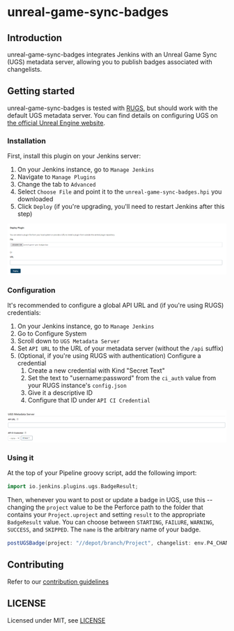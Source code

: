 # unreal-game-sync-badges

## Introduction

unreal-game-sync-badges integrates Jenkins with an Unreal Game Sync (UGS) metadata server, allowing you to publish badges associated with changelists.

## Getting started

unreal-game-sync-badges is tested with [RUGS](https://github.com/jorgenpt/rugs), but should work with the default UGS metadata server. You can find details on configuring UGS on [the official Unreal Engine website](https://docs.unrealengine.com/5.0/en-US/unreal-game-sync-reference-guide-for-unreal-engine/).

### Installation

First, install this plugin on your Jenkins server:

1. On your Jenkins instance, go to `Manage Jenkins`
1. Navigate to `Manage Plugins`
1. Change the tab to `Advanced`
1. Select `Choose File` and point it to the `unreal-game-sync-badges.hpi` you downloaded
1. Click `Deploy` (if you're upgrading, you'll need to restart Jenkins after this step)

![image][img-install-plugin]

### Configuration

It's recommended to configure a global API URL and (if you're using RUGS) credentials:

1. On your Jenkins instance, go to `Manage Jenkins`
1. Go to Configure System
1. Scroll down to `UGS Metadata Server`
1. Set `API URL` to the URL of your metadata server (without the `/api` suffix)
1. (Optional, if you're using RUGS with authentication) Configure a credential
    1. Create a new credential with Kind "Secret Text"
    1. Set the text to "username:password" from the `ci_auth` value from your RUGS instance's `config.json`
    1. Give it a descriptive ID
    1. Configure that ID under `API CI Credential`

![image][img-system-config]

### Using it

At the top of your Pipeline groovy script, add the following import:

```groovy
import io.jenkins.plugins.ugs.BadgeResult;
```

Then, whenever you want to post or update a badge in UGS, use this -- changing the `project` value to be the Perforce path to the folder that contains your `Project.uproject` and setting `result` to the appropriate `BadgeResult` value. You can choose between `STARTING`, `FAILURE`, `WARNING`, `SUCCESS`, and `SKIPPED`. The `name` is the arbitrary name of your badge.

```groovy
postUGSBadge(project: "//depot/branch/Project", changelist: env.P4_CHANGELIST, result: BadgeResult.STARTING, url: env.BUILD_URL, name: 'Editor')
```

## Contributing

Refer to our [contribution guidelines](https://github.com/jenkinsci/.github/blob/master/CONTRIBUTING.md)

## LICENSE

Licensed under MIT, see [LICENSE](LICENSE.md)


[img-install-plugin]: /docs/install-plugin.png
[img-system-config]: /docs/system-config.png
